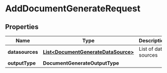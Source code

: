 

# AddDocumentGenerateRequest


## Properties

| Name | Type | Description | Notes |
|------------ | ------------- | ------------- | -------------|
|**datasources** | [**List&lt;DocumentGenerateDataSource&gt;**](DocumentGenerateDataSource.md) | List of data sources |  [optional] |
|**outputType** | **DocumentGenerateOutputType** |  |  [optional] |



